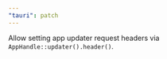 ```yaml
---
"tauri": patch
---
```


Allow setting app updater request headers via `AppHandle::updater().header()`.

